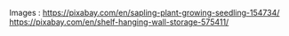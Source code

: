 Images : 
https://pixabay.com/en/sapling-plant-growing-seedling-154734/
https://pixabay.com/en/shelf-hanging-wall-storage-575411/
